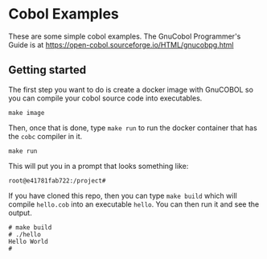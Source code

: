 # Cobol Examples
These are some simple cobol examples.  The GnuCobol Programmer's Guide is at https://open-cobol.sourceforge.io/HTML/gnucobpg.html

## Getting started
The first step you want to do is create a docker image with GnuCOBOL so you can compile your cobol source code into executables.

    make image

Then, once that is done, type `make run` to run the docker container that has the `cobc` compiler in it.

    make run

This will put you in a prompt that looks something like:

    root@e41781fab722:/project#

If you have cloned this repo, then you can type `make build` which will compile `hello.cob` into an executable `hello`.   You can then run it and see the output.

    # make build
    # ./hello
    Hello World
    #
